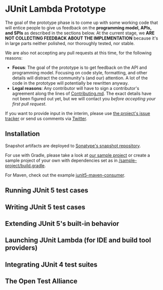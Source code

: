 # JUnit Lambda Prototype

The goal of the prototype phase is to come up with some working code that will entice people to give us feedback on the **programming model, APIs, and SPIs** as described in the sections below. At the current stage, we **ARE NOT COLLECTING FEEDBACK ABOUT THE IMPLEMENTATION** because it's in large parts neither polished, nor thoroughly tested, nor stable.

We are also not accepting any pull requests at this time, for the following reasons:

- **Focus**: The goal of the prototype is to get feedback on the API and programming model. Focusing on code style, formatting, and other details will distract the community's (and our) attention. A lot of the code in the prototype will potentially be rewritten anyway.
- **Legal reasons**: Any contributor will have to sign a contributor's agreement along the lines of [Contributing.md](https://github.com/junit-team/junit-lambda/blob/master/CONTRIBUTING.md). The exact details have not been figured out yet, but we will contact you *before accepting your first pull request*.

If you want to provide input in the interim, please use [the project's issue tracker](https://github.com/junit-team/junit-lambda/issues) or send us comments via [Twitter](https://twitter.com/junitlambda).

## Installation

Snapshot artifacts are deployed to [Sonatype's snapshot repository](https://oss.sonatype.org/content/repositories/snapshots/).

For use with Gradle, please take a look at [our sample project](https://github.com/junit-team/junit-lambda/blob/master/sample-project/) or create a sample project of your own with dependencies set as in [/sample-project/build.gradle](https://github.com/junit-team/junit-lambda/blob/master/sample-project/build.gradle).

For Maven, check out the example [junit5-maven-consumer](https://github.com/junit-team/junit5-maven-consumer).

## Running JUnit 5 test cases

## Writing JUnit 5 test cases

## Extending JUnit 5's built-in behavior

## Launching JUnit Lambda (for IDE and build tool providers)

## Integrating JUnit 4 test suites

## The Open Test Alliance
